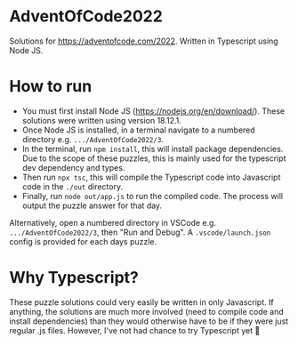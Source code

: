 # AdventOfCode2022
Solutions for https://adventofcode.com/2022.
Written in Typescript using Node JS.

# How to run
- You must first install Node JS (https://nodejs.org/en/download/). These solutions were written using version 18.12.1.
- Once Node JS is installed, in a terminal navigate to a numbered directory e.g. `.../AdventOfCode2022/3`.
- In the terminal, run `npm install`, this will install package dependencies. Due to the scope of these puzzles, this is mainly used for the typescript dev dependency and types.
- Then run `npx tsc`, this will compile the Typescript code into Javascript code in the `./out` directory. 
- Finally, run `node out/app.js` to run the compiled code. The process will output the puzzle answer for that day.

Alternatively, open a numbered directory in VSCode e.g. `.../AdventOfCode2022/3`, then "Run and Debug". A `.vscode/launch.json` config is provided for each days puzzle.

# Why Typescript?
These puzzle solutions could very easily be written in only Javascript. If anything, the solutions are much more involved (need to compile code and install dependencies) than they would otherwise have to be if they were just regular .js files. However, I've not had chance to try Typescript yet 🐸